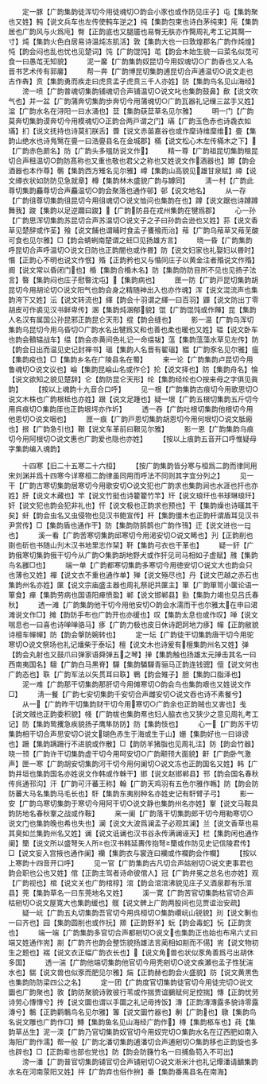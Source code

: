 <!-- { "loadSidebar": true } -->
　　定一豚【广韵集韵徒浑切今用徒魂切○韵会小豕也或作防见庄子】屯【集韵聚也又姓】軘【说文兵车也左传使軘车逆之】纯【集韵包束也诗白茅纯束】庉【集韵居也广韵风与火爲庉】臀【正韵底也又腿靥也易臀无肤亦作臋周礼考工记其臋一寸】炖【集韵火色白居易诗温炖冻肌活】敦【集韵大也一曰敦煌郡名广韵作炖煌】忳【韵会闷也乱也忧也见楚词】饨【广韵馄饨】芚【韵会木始生貌一曰菜名似苋可食一曰愚芚无知貌】
　　泥一黁【广韵集韵奴昆切今用奴魂切○广韵香也又人名晋书艺术传有郭黁】
　　帮一奔【广韵博昆切集韵逋昆切合声逋温切○说文走也古作犇】贲【集韵勇而疾走曰虎贲孟子虎贲三千人亦姓】防【集韵鸟名见山海经】
　　滂一喷【广韵普魂切集韵铺魂切合声铺温切○说文叱也集韵鼓鼻】歕【说文吹气也】并一盆【广韵蒲奔切集韵歩奔切今用蒲魂切○广韵瓦器礼记缫三盆手又姓】湓【广韵水名在浔阳一曰水涌也】葐【集韵蒛葐草名见尔雅】
　　明一门【广韵莫奔切集韵谟奔切今用模魂切○正韵合两戸谓之门】璊【广韵玉色赤也诗毳衣如璊】扪【说文抚持也诗莫扪朕舌】虋【说文赤苖嘉谷也或作穈诗维穈维】亹【集韵山绝水也诗鳬鹥在亹一曰浩亹县名在金城郡】樠【说文松心木左传樠木之下】【广韵赤色罽名】防【广韵头多殟防说文作】
　　精一尊【广韵祖昆切集韵租昆切合声租温切○韵防髙称也又重也敬也君父之称也又姓说文作酒器也】罇【韵会酒器也本作尊】鷷【集韵西方雉名见尔雅】嶟【集韵山高貌见雄甘泉赋】繜【说文繜衣状如防防见急就章】樽【集韵林木盛貌广韵与罇同】
　　淸一村【广韵此尊切集韵麤尊切合声麤温切○韵会聚落也通作邨】邨【说文地名】
　　从一存【广韵徂尊切集韵徂昆切今用徂魂切○说文恤问也集韵在也】蹲【说文踞也诗蹲蹲舞我】踆【集韵以足逆躢曰踆】【广韵防县在戎州集韵在犍爲郡】
　　心一孙【广韵思浑切集韵苏昆切合声苏温切○说文子之子曰孙韵会逊也又姓】荪【说文香草见楚辞或作荃】飱【说文餔也谓晡时食孟子饔飱而治】薞【广韵乌薞草又薞芜酸可食也见尔雅】□【韵会蜻蛚南楚谓之蚟□见扬雄方言】
　　晓一昏【广韵集韵呼昆切合声呼温切○说文日防也正韵闇也或作昬】防【说文妇家也礼娶妇以昬时】惽【正韵心不明也说文作怋】殙【正韵矜也又与惛同庄子以黄金注者殙说文作殙】阍【说文常以昏闭门也】棔【集韵合棔木名】防【集韵防防目所不见也见扬子法言】暋【集韵闷也庄子慰暋沈屯】【集韵病也】
　　匣一防【广韵戸昆切集韵胡昆切今用胡论切○说文阳气也韵会身之精随神出入也亦作魂】浑【说文混流声也集韵洿下又姓】沄【说文转流也】緷【韵会十羽谓之緷一曰百羽】鼲【说文防出丁零胡皮可作裘见汉书鲜卑传】溷【集韵炖溷郁貌】馄【广韵馄饨或作餫】昆【集韵人名汉有属国公孙昆邪正韵昆仑天形】绲【韵会缝也】
　　影一温【广韵乌浑切集韵乌昆切今用乌昏切○广韵水名出犍爲又和也善也柔也暖也又姓】辒【说文卧车也韵会轒辒战车】缊【韵会赤黄间色礼记一命缊韨】蕰【集韵蕰藻水草见左传】防【韵会日出而温见史记封禅书】瑥【集韵人名晋有翟瑥】豱【广韵豕名见尔雅】瘟【集韵疫也】□【集韵乡名在广陵县名在蜀】
　　来一论【广韵集韵卢昆切今用鲁魂切○说文议也】崘【集韵昆崘山名或作仑】抡【说文择也】防【集韵舟名】惀【说文欲知之貌见楚辞】仑【韵防昆仑天形】纶【集韵经纶也○按来母之字俱见眞韵】
　　【按以上魂韵十九音合口呼】
　　见一根【广韵集韵古痕切今用歌恩切○说文木株也广韵根柢也亦姓】跟【说文足踵也】疑一垠【广韵五根切集韵五斤切今用呉痕切○集韵厓也正韵垠堮亦作圻】
　　透一吞【广韵吐根切集韵他根切今用他恩切○说文咽也】
　　匣一痕【广韵戸恩切集韵胡恩切今用何垠切○说文胝瘢也】拫【广韵急引也】鞎【说文车革前曰鞎见尔雅】
　　影一恩【广韵集韵乌痕切今用阿根切○说文惠也广韵爱也隐也亦姓】
　　【按以上痕韵五音开口呼惟疑母字集韵编入魂韵】

　　十四寒【旧二十五寒二十六桓】
　　【按广韵集韵皆分寒与桓爲二韵而律同用宋刘渊并爲十四寒今详寒桓二韵律虽同用而呼法不同则其字宜分列之】
　　见一干【广韵古寒切集韵居寒切今用歌安切○说文犯也广韵求也集韵涧也水涯也扞也亦姓】肝【说文木藏也】竿【说文竹挺也诗籊籊竹竿】玕【说文琅玕也书球琳琅玕】奸【说文犯也韵会犯非礼也】忓【说文极也正韵求也预也】干【集韵燥也诗暵其干矣】虷【韵会虫名又虫侵物也见汉书鲍宣传】杆【集韵僵木也正韵杆谓盾耳见汉书尹赏传】□【集韵盾也通作干】防【集韵防鹄鹊也广韵作鳱】迀【说文进也一曰也】
　　溪一看【广韵苦寒切集韵邱寒切今用渇安切○说文睎也】刋【正韵削也剟也斫也书随山刋木汉书地里志作栞】靬【集韵弓衣也干革也】
　　疑一豻【广韵俄寒切集韵俄干切今从广韵○集韵胡地野犬或作犴见司马相如子虚赋】雃【集韵鸟名雝□也】
　　端一单【广韵都寒切集韵多寒切今用徳安切○说文大也韵会只也薄也又姓】襌【说文衣不重也通作单】殚【说文殛尽也】丹【说文巴越之赤石也集韵州名亦姓】匰【说文宗庙盛主器也周礼祭祀共匰主】箪【广韵箪笥小箧论语一箪食】瘅【集韵劳病也国语阳瘅愤盈】郸【说文邯郸县】勯【集韵力竭也见吕氏春秋】
　　透一滩【广韵集韵他干切今用他安切○韵会水濡而干也尔雅太在申曰涒滩说文作□】摊【韵防手布也广韵开也亦缓也】叹【集韵太息也或作叹】啴【说文喘息也一曰喜也诗啴啴骆马】痑【广韵力极也皮日休诗跁跒地力痑】幝【正韵敝貌诗檀车幝幝】防【韵会搫防婉转也】
　　定一坛【广韵徒干切集韵唐干切今用驼寒切○说文祭场也礼记燔柴于泰坛】檀【说文木也诗爰有檀集韵州名又姓】弹【韵会丸射也又鼓爪曰弹家语舜弹五之琴】掸【集韵触也扬雄太元掸击其名一曰西南夷国名】驙【广韵白马黒脊】驒【集韵驎驒青骊马正韵连钱骢】儃【说文何也广韵态也】聅【广韵军法以矢贯耳曰聅】鷤【韵会雉子】胆【集韵口脂泽也】
　　泥一难【广韵那干切集韵那肝切今用傩寒切○韵会鸟也集韵艰也又姓说文作□】
　　淸一餐【广韵七安切集韵千安切合声雌安切○说文吞也诗不素餐兮】
　　从一【广韵昨干切集韵财干切今用寒切○广韵余也正韵贼也又害也】戋【说文贼也正韵委积貌】帴【广韵帗也集韵帬也妇人脇衣也又狭少之意见周礼考工记】防【集韵鸷攫急疾貌扬子鹰隼防防】防【集韵忮也】
　　心一【广韵苏干切集韵相干切合声思安切○说文瑚色赤生于海或生于山】姗【集韵好也一曰诽谤也】跚【集韵蹒跚行不进貌或作散】□【韵防羊猪脂也见周礼注】防【韵会竹器】晓一顸【广韵许干切集韵虚干切今用呵安切○广韵颟顸大面貌】鼾【广韵卧气激声】匣一寒【广韵胡安切集韵河干切今用何阑切○说文冻也正韵国名又姓】韩【广韵井垣也集韵国名亦姓说文作韩或作榦干】邯【说文赵邯郸县】邗【韵会国名春秋传呉通邗沟】汗【广韵可汗蕃王称】翰【广韵天鸡羽有五色尔雅作鶾】防【韵会防防蕃大马名集韵马毛长也】馯【集韵东夷别种名亦姓史记有馯臂子弓】
　　影一安【广韵乌寒切集韵于寒切今用阿干切○说文静也集韵州名亦姓】鞌【说文马鞍具韵防地名春秋鞌之战或作鞍】
　　来一阑【广韵落干切集韵郎干切今用勒寒切○说文门也集韵晚也希也失也】澜【说文大波爲澜孟子必观其澜】兰【说文香草也易其臭如兰集韵州名又姓】谰【说文诋谰也汉书谷永传满谰诬天】栏【集韵闲也通作阑】籣【说文所以盛弩矢人所也汉书韩延夀传抱弩籣或作防见史记信陵君传】□【说文妄入宫掖也通作阑】襽【集韵衣与裳连曰襽或作襴韵会作幱】
　　【按以上寒韵十四音开口呼】
　　见一官【广韵集韵古凡切合声姑剜切○说文吏事君也韵会职也公也又姓】倌【正韵主驾者诗命彼倌人】冠【广韵弁冕之总名也亦姓】观【广韵视也】棺【说文关也广韵棺椁】涫【韵会涫涫沸貌见庄子又酒泉郡有乐涫县】莞【集韵草名一曰东莞地名又姓】
　　溪一寛【广韵苦官切集韵枯官切合声枯剜切○说文屋寛大也集韵缓也】髋【说文髀上广韵两股间也见贾谊治安疏】
　　疑一岏【广韵五丸切集韵吾官切今用呉桓切○集韵巑岏山锐貌】刓【说文剸也一曰齐也】园【集韵圆削也或作抏】羱【正韵野羊】蚖【韵会毒蛇】忨【正韵贪也】
　　端一端【广韵集韵多官切合声都剜切○说文也集韵正也始也布帛六丈曰端又姓通作耑】剬【广韵齐也韵会整饬貌扬雄法言蔺相如剬而不偒】耑【说文物初生之题也】褍【说文衣正幅广韵衣长也】【说文角兽也状似豕角善爲弓出胡休多国】
　　透一湍【广韵他端切集韵他官切今用秃剜切○说文疾瀬也孟子性犹湍水也】貒【说文兽也似豕而肥见尔雅】煓【正韵赫也韵会火盛貌】防【说文黄黒色也集韵防防梁四公之名】
　　定一团【广韵度官切集韵徒官切今用徒完切○说文圜也广韵聚也】敦【韵防聚貌诗敦彼行苇或作揣贾谊鵩赋何足控揣】慱【正韵忧劳诗劳心慱慱兮】抟【说文圜也谓以手圜之礼记毋抟饭】漙【正韵漙漙露多貌诗零露漙兮】鷒【正韵鹳鷒鸟名见尔雅】篿【说文圜竹器也】剸【广韵也】鷻【集韵鸟名说文雕也广韵作□】鱄【集韵鱼名见山海经广韵作】槫【集韵柩车也】莼【集韵草丛生】泥一渜【广韵乃官切集韵奴官切今用奴完切○集韵水名在辽西肥如南入海阳广韵作濡】帮一般【广韵北潘切集韵逋潘切合声逋剜切○集韵移也正韵旋也多也辟也】□【正韵辈也部也党也】防【韵会防籛竹名一曰捕鱼笱入不可出】
　　滂一潘【广韵普官切集韵铺官切合声铺剜切○说文淅米汁也礼记燂潘请靧集韵水名在河南荥阳又姓】拌【广韵弃也俗作拚】番【集韵番禺县名在南海】
